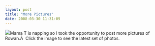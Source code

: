 ```yaml
---
layout: post
title: "More Pictures"
date: 2008-03-30 11:31:09
---
```

[![](http://thecave.smugmug.com/photos/272371044_bYdKE-Th.jpg)](http://thecave.smugmug.com/gallery/4615148_NzmTU/2/272371044_bYdKE)Mama T is napping so I took the opportunity to post more pictures of Rowan.Â  Click the image to see the latest set of photos.

